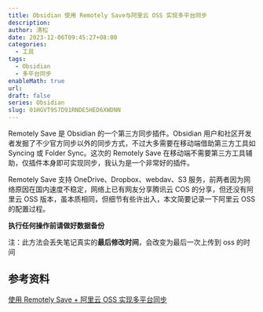 ```yaml
---
title: Obsidian 使用 Remotely Save与阿里云 OSS 实现多平台同步
description: 
author: 清松
date: 2023-12-06T09:45:27+08:00
categories:
  - 工具
tags:
  - Obsidian
  - 多平台同步
enableMath: true
url: 
draft: false
series: Obsidian
slug: 01HGVT9S7D91RNDE5HED6XWDNN
---
```


Remotely Save 是 Obsidian 的一个第三方同步插件。Obsidian 用户和社区开发者发掘了不少官方同步以外的同步方式，不过大多需要在移动端借助第三方工具如 Syncing 或 Folder Sync。这次的 Remotely Save 在移动端不需要第三方工具辅助，仅插件本身即可实现同步，我认为是一个非常好的插件。

Remotely Save 支持 OneDrive、Dropbox、webdav、S3 服务，前两者因为网络原因在国内速度不稳定，网络上已有网友分享腾讯云 COS 的分享，但还没有阿里云 OSS 版本，虽本质相同，但细节有些许出入，本文简要记录一下阿里云 OSS 的配置过程。

**执行任何操作前请做好数据备份**

注：此方法会丢失笔记真实的**最后修改时间**，会改变为最后一次上传到 oss 的时间

## 参考资料
[使用 Remotely Save + 阿里云 OSS 实现多平台同步](https://forum-zh.obsidian.md/t/topic/5362)
